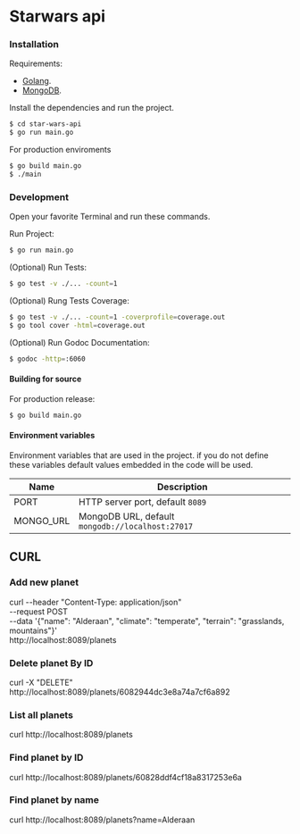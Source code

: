# Starwars api

### Installation

Requirements:

- [Golang](https://golang.org.dl/).
- [MongoDB](https://mongodb.com).

Install the dependencies and run the project.

```bash
$ cd star-wars-api
$ go run main.go
```

For production enviroments

```bash
$ go build main.go
$ ./main
```

### Development
Open your favorite Terminal and run these commands.

Run Project:
```bash
$ go run main.go
```

(Optional) Run Tests:
```bash
$ go test -v ./... -count=1

```

(Optional) Rung Tests Coverage:
```bash
$ go test -v ./... -count=1 -coverprofile=coverage.out
$ go tool cover -html=coverage.out

```
(Optional) Run Godoc Documentation:
```bash
$ godoc -http=:6060
```

#### Building for source
For production release:
```bash
$ go build main.go
```

#### Environment variables
Environment variables that are used in the project. 
if you do not define these variables default values ​​embedded in the code will be used.

| Name                      | Description                                     |
|---------------------------|-------------------------------------------------|
| PORT                      | HTTP server port, default `8089`                |
| MONGO_URL                 | MongoDB URL, default `mongodb://localhost:27017`|


## CURL
### Add new planet
curl --header "Content-Type: application/json" \
  --request POST \
  --data '{"name": "Alderaan", "climate": "temperate", "terrain": "grasslands, mountains"}' \
  http://localhost:8089/planets

### Delete planet By ID
curl -X "DELETE" http://localhost:8089/planets/6082944dc3e8a74a7cf6a892

### List all planets
curl http://localhost:8089/planets

### Find planet by ID
curl http://localhost:8089/planets/60828ddf4cf18a8317253e6a

### Find planet by name
curl http://localhost:8089/planets?name=Alderaan
